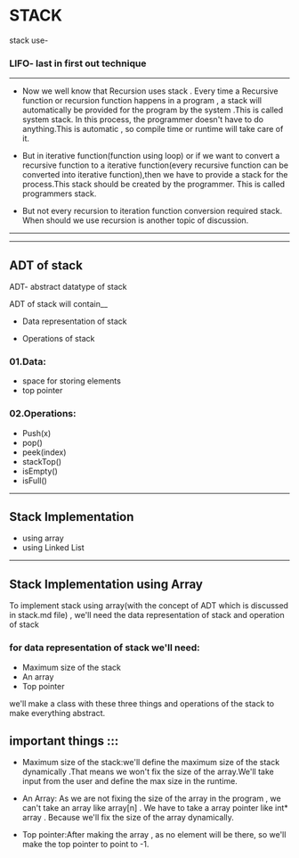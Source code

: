 #          **STACK**


stack use-

### LIFO- last in first out technique

---

* Now we well know that Recursion uses stack . Every time a Recursive function or recursion function happens in 
a program , a stack will automatically be provided for the program by the system .This is called system stack.
In this process, the programmer doesn't have to do anything.This is automatic , so compile time or runtime will
 take care of it.

 * But in iterative function(function using loop) or if we want to convert a recursive function to a iterative 
 function(every recursive function can be converted into iterative function),then we have to provide a stack 
 for the process.This stack should be created by the programmer. This is called programmers stack. 

* But not every recursion to iteration function conversion required stack. When should we use recursion is another
topic of discussion. 

---
--- 
## ADT of stack


ADT- abstract datatype of stack


ADT of stack will contain__

* Data representation of stack

* Operations of stack


 ### 01.Data:

* space for storing elements
* top pointer

### 02.Operations:

* Push(x)
* pop()
* peek(index)
* stackTop()
* isEmpty()
* isFull()
---
## Stack Implementation
* using array
* using Linked List
---
## **Stack Implementation using Array**
To implement stack using array(with the concept of ADT which is discussed in stack.md file) , we'll need the 
data representation of stack and operation of stack 

### for data representation of stack we'll need:
* Maximum size of the stack
* An array
* Top pointer

we'll make a class with these three things and operations of the stack to make everything abstract.

## important things :::

* Maximum size of the stack:we'll define the maximum size of the stack dynamically .That means we won't fix the size 
of the array.We'll take input from the user and define the max size in the runtime.

* An Array: As we are not fixing the size of the array in the program , we can't take an array like array[n] . We have to
 take a array pointer like int* array . Because we'll fix the size of the array dynamically.

 * Top pointer:After making the array , as no element will be there, so we'll make the top pointer to point to -1.



